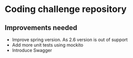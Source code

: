 # Coding challenge repository

## Improvements needed
- Improve spring version. As 2.6 version is out of support
- Add more unit tests using mockito
- Introduce Swagger